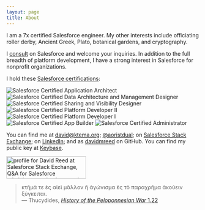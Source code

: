 ```yaml
---
layout: page
title: About
---
```


I am a 7x certified Salesforce engineer. My other interests include officiating roller derby, Ancient Greek, Plato, botanical gardens, and cryptography.

I [consult]({{site.baseurl}}/consulting) on Salesforce and welcome your inquiries. In addition to the full breadth of platform development, I have a strong interest in Salesforce for nonprofit organizations.

I hold these [Salesforce certifications](http://certification.salesforce.com/verification-email?init=1&email=david@ktema.org):

<div>
<img style="display: inline;" src="{{ site.baseurl }}/public/Application_Architect.png" alt="Salesforce Certified Application Architect" /> 
<img style="display: inline;" src="{{ site.baseurl }}/public/Data_Architecture.png" alt="Salesforce Certified Data Architecture and Management Designer" /> 
<img style="display: inline;" src="{{ site.baseurl }}/public/Salesforce_Sharing_Visibility_Designer.png" alt="Salesforce Certified Sharing and Visibility Designer" />
<br />
<img style="display: inline;" src="{{ site.baseurl }}/public/SFU_CRT_BDG_Pltfrm_Dev_II_RGB.png" alt="Salesforce Certified Platform Developer II" /> 
<img style="display: inline;" src="{{ site.baseurl }}/public/SFU_CRT_BDG_Pltfrm_Dev_I_RGB.png" alt="Salesforce Certified Platform Developer I" />
<br />
<img style="display: inline;" src="{{ site.baseurl }}/public/SFU_CRT_BDG_Pltfrm_App_Blder_RGB.png" alt="Salesforce Certified App Builder" />
<img style="display: inline;" src="{{ site.baseurl }}/public/SFU_CRT_BDG_Admin_RGB.png" alt="Salesforce Certified Administrator" />
</div>

You can find me at [david@ktema.org](mailto:david@ktema.org); [@aoristdual](https://twitter.com/aoristdual); on [Salesforce Stack Exchange](https://salesforce.stackexchange.com/users/46017/david-reed); on [LinkedIn](https://www.linkedin.com/in/david-reed-16175b31); and as [davidmreed](https://github.com/davidmreed) on GitHub.
You can find my public key at [Keybase](https://keybase.io/davidreed).

<a href="https://salesforce.stackexchange.com/users/46017/david-reed">
<img src="https://salesforce.stackexchange.com/users/flair/46017.png" width="208" height="58" alt="profile for David Reed at Salesforce Stack Exchange, Q&amp;A for Salesforce administrators, implementation experts, developers and anybody in-between" title="profile for David Reed at Salesforce Stack Exchange, Q&amp;A for Salesforce administrators, implementation experts, developers and anybody in-between">
</a>

> <span class="greek">κτῆμά τε ἐς αἰεὶ μᾶλλον ἢ ἀγώνισμα ἐς τὸ παραχρῆμα ἀκούειν ξύγκειται.</span><br />
  &mdash; Thucydides, [<cite>History of the Peloponnesian War</cite> 1.22](http://www.perseus.tufts.edu/hopper/text?doc=Thuc.+1.22&fromdoc=Perseus%3Atext%3A1999.01.0247)
